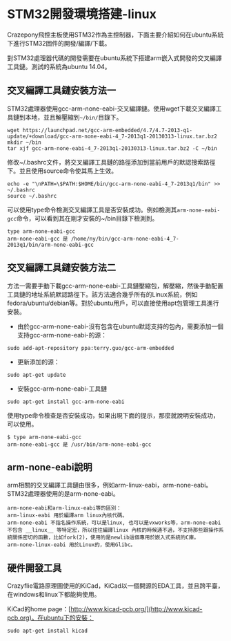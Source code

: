 
#  STM32開發環境搭建-linux


Crazepony飛控主板使用STM32作為主控制器，下面主要介紹如何在ubuntu系統下進行STM32固件的開發/編譯/下載。

對STM32處理器代碼的開發需要在ubuntu系統下搭建arm嵌入式開發的交叉編譯工具鏈。測試的系統為ubuntu 14.04。

## 交叉編譯工具鏈安裝方法一
STM32處理器使用gcc-arm-none-eabi-交叉編譯鏈。使用wget下載交叉編譯工具鏈到本地，並且解壓縮到`~/bin/`目錄下。

```
wget https://launchpad.net/gcc-arm-embedded/4.7/4.7-2013-q1-update/+download/gcc-arm-none-eabi-4_7-2013q1-20130313-linux.tar.bz2
mkdir ~/bin
tar xjf gcc-arm-none-eabi-4_7-2013q1-20130313-linux.tar.bz2 -C ~/bin
```

修改~/.bashrc文件，將交叉編譯工具鏈的路徑添加到當前用戶的默認搜索路徑下。並且使用source命令使其馬上生效。

```
echo -e "\nPATH=\$PATH:$HOME/bin/gcc-arm-none-eabi-4_7-2013q1/bin" >> ~/.bashrc
source ~/.bashrc
```

可以使用type命令檢測交叉編譯工具是否安裝成功。例如檢測其`arm-none-eabi-gcc`命令，可以看到其在剛才安裝的~/bin目錄下檢測到。

```
type arm-none-eabi-gcc
arm-none-eabi-gcc 是 /home/ny/bin/gcc-arm-none-eabi-4_7-2013q1/bin/arm-none-eabi-gcc
```

## 交叉編譯工具鏈安裝方法二
方法一需要手動下載gcc-arm-none-eabi-工具鏈壓縮包，解壓縮，然後手動配置工具鏈的地址系統默認路徑下。該方法適合幾乎所有的Linux系統，例如fedora/ubuntu/debian等。對於ubuntu用戶，可以直接使用apt包管理工具進行安裝。

* 由於gcc-arm-none-eabi-沒有包含在ubuntu默認支持的包內，需要添加一個支持gcc-arm-none-eabi-的源：

```
sudo add-apt-repository ppa:terry.guo/gcc-arm-embedded
```

* 更新添加的源：

```
sudo apt-get update
```

* 安裝gcc-arm-none-eabi-工具鏈

```
sudo apt-get install gcc-arm-none-eabi
```

使用type命令檢查是否安裝成功，如果出現下面的提示，那麼就說明安裝成功，可以使用。

```
$ type arm-none-eabi-gcc
arm-none-eabi-gcc 是 /usr/bin/arm-none-eabi-gcc
```

## arm-none-eabi說明
arm相關的交叉編譯工具鏈由很多，例如arm-linux-eabi，arm-none-eabi。STM32處理器使用的是arm-none-eabi。

```
arm-none-eabi和arm-linux-eabi等的區別：
arm-linux-eabi 用於編譯arm linux內核代碼。
arm-none-eabi 不指名操作系統，可以是linux, 也可以是vxworks等，arm-none-eabi 不包含 __linux__ 等特定宏，所以往往編譯linux 內核的時候通不過，不支持那些跟操作系統關係密切的函數，比如fork(2)，使用的是newlib這個專用於嵌入式系統的C庫。
arm-none-linux-eabi 用於Linux的，使用Glibc。
```

## 硬件開發工具
Crazyflie電路原理圖使用的KiCad，KiCad以一個開源的EDA工具，並且跨平臺，在windows和linux下都能夠使用。

KiCad的home page：[http://www.kicad-pcb.org/](http://www.kicad-pcb.org)。在ubuntu下的安裝：

```
sudo apt-get install kicad
```
